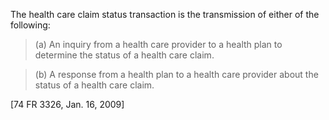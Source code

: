 The health care claim status transaction is the transmission of either of the following:

> (a) An inquiry from a health care provider to a health plan to determine the status of a health care claim.

> (b) A response from a health plan to a health care provider about the status of a health care claim.

[74 FR 3326, Jan. 16, 2009]
